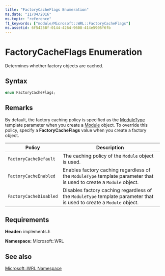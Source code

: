 ```yaml
---
title: "FactoryCacheFlags Enumeration"
ms.date: "11/04/2016"
ms.topic: "reference"
f1_keywords: ["module/Microsoft::WRL::FactoryCacheFlags"]
ms.assetid: 6f54258f-0144-4264-9608-414e5905f6fb
---
```

# FactoryCacheFlags Enumeration

Determines whether factory objects are cached.

## Syntax

```cpp
enum FactoryCacheFlags;
```

## Remarks

By default, the factory caching policy is specified as the [ModuleType](moduletype-enumeration.md) template parameter when you create a [Module](module-class.md) object. To override this policy, specify a **FactoryCacheFlags** value when you create a factory object.

| Policy | Description |
|-|-|
|`FactoryCacheDefault`|The caching policy of the `Module` object is used.|
|`FactoryCacheEnabled`|Enables factory caching regardless of the `ModuleType` template parameter that is used to create a `Module` object.|
|`FactoryCacheDisabled`|Disables factory caching regardless of the `ModuleType` template parameter that is used to create a `Module` object.|

## Requirements

**Header:** implements.h

**Namespace:** Microsoft::WRL

## See also

[Microsoft::WRL Namespace](microsoft-wrl-namespace.md)
